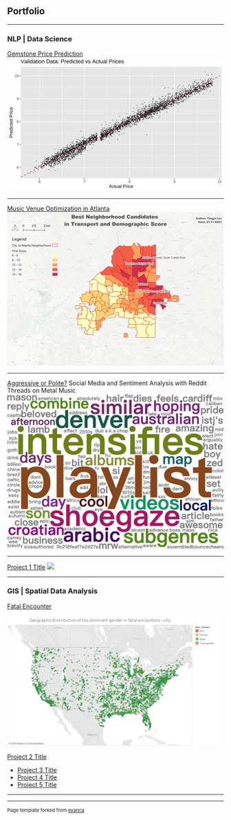 ## Portfolio

---

### NLP | Data Science 

[Gemstone Price Prediction](/pdf/RegressionforJewelPrice.pdf)
<img src="images/project_gemstone.png"/>

---

[Music Venue Optimization in Atlanta](/pdf/TingyuLiu-project.pdf)
<img src="images/project_livehouse2.jpg"/>

---
[Aggressive or Polite?](https://rpubs.com/drunken-boat/major4-final-2)
Social Media and Sentiment Analysis with Reddit Threads on Metal Music
<img src="images/project_metal.png?raw=true"/>

---
[Project 1 Title](/sample_page)
<img src="images/dummy_thumbnail.jpg?raw=true"/>

---

### GIS | Spatial Data Analysis

[Fatal Encounter](https://github.com/drunken-boat/fatal-encounter-viz)

<img src="images/project_fatal1.png?raw=true"/>

[Project 2 Title](http://example.com/)
- [Project 3 Title](http://example.com/)
- [Project 4 Title](http://example.com/)
- [Project 5 Title](http://example.com/)

---




---
<p style="font-size:11px">Page template forked from <a href="https://github.com/evanca/quick-portfolio">evanca</a></p>
<!-- Remove above link if you don't want to attibute -->
